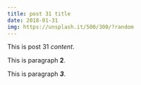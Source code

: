 ```yaml
---
title: post 31 title
date: 2018-01-31
img: https://unsplash.it/500/300/?random
---
```

This is post 31 *content*.

This is paragraph **2**.

This is paragraph ***3***.
